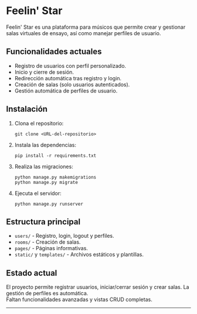 # Feelin' Star

 Feelin' Star es una plataforma para músicos que permite crear y gestionar salas virtuales de ensayo, así como manejar perfiles de usuario.

## Funcionalidades actuales

- Registro de usuarios con perfil personalizado.
- Inicio y cierre de sesión.
- Redirección automática tras registro y login.
- Creación de salas (solo usuarios autenticados).
- Gestión automática de perfiles de usuario.

## Instalación

1. Clona el repositorio:
   ```
   git clone <URL-del-repositorio>
   ```
2. Instala las dependencias:
   ```
   pip install -r requirements.txt
   ```
3. Realiza las migraciones:
   ```
   python manage.py makemigrations
   python manage.py migrate
   ```
4. Ejecuta el servidor:
   ```
   python manage.py runserver
   ```

## Estructura principal

- `users/` - Registro, login, logout y perfiles.
- `rooms/` - Creación de salas.
- `pages/` - Páginas informativas.
- `static/` y `templates/` - Archivos estáticos y plantillas.

## Estado actual

El proyecto permite registrar usuarios, iniciar/cerrar sesión y crear salas. La gestión de perfiles es automática.  
Faltan funcionalidades avanzadas y vistas CRUD completas.

---
